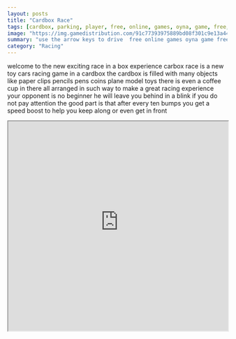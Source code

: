 ```yaml
---
layout: posts
title: "Cardbox Race"
tags: [cardbox, parking, player, free, online, games, oyna, game, free, games, play, play, games]
image: "https://img.gamedistribution.com/91c77393975889bd08f301c9e13a44b7.jpg"
summary: "use the arrow keys to drive  free online games oyna game free games play play games"
category: "Racing"
---
```


welcome to the new exciting race in a box experience carbox race is a new toy cars racing game in a cardbox the cardbox is filled with many objects like paper clips pencils pens coins plane model toys there is even a coffee cup in there all arranged in such way to make a great racing experience your opponent is no beginner he will leave you behind in a blink if you do not pay attention the good part is that after every ten bumps you get a speed boost to help you keep along or even get in front

<iframe width="100%" height="480px;" src="https://flash.gamedistribution.com?game=91c77393975889bd08f301c9e13a44b7"></iframe>